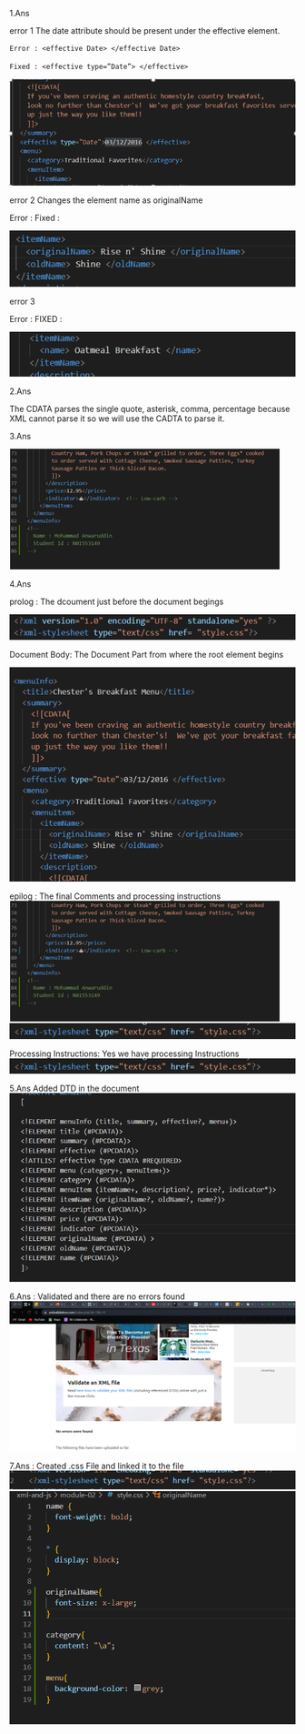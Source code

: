 1.Ans

 error 1
The date attribute should be present under the effective element.

	Error : <effective Date> </effective Date>

	Fixed : <effective type=”Date”> </effective>

![image info](question1_error_1.png)

error 2 
Changes the element name as originalName

Error : <orginalName> <originalname>
Fixed : <orginalName> <originalName>

![image info](question1_error_2.png)

error 3

Error :<orginalName> <name>
FIXED : <name> <name>

![image info](question1_error_3.png)






2.Ans

 The CDATA parses the single quote, asterisk, comma, percentage because XML cannot parse it 
so we will use the CADTA to parse it.



3.Ans
<!--
		Name : Mohammad Anwaruddin
		StudentId : N01553149
	-->

![image info](Question_3.png)


4.Ans

prolog : The dcoument just before the document begings 

![image info](Prolog.png)

Document Body: The Document Part from where the root element begins

![image info](Document_body.png)

epilog : The final Comments and processing instructions
![image info](Question_3.png)
![image info](processing_Instructions.png)

Processing Instructions: Yes we have processing Instructions
![image info](processing_Instructions.png)



5.Ans Added DTD in the document
![image info](DTD.png)


6.Ans : Validated and there are no errors found
![image info](XML_Validation.png)


7.Ans : Created .css File and linked it to the file 
![image info](CSS_FIle.png)
![image info](Styling.png)


